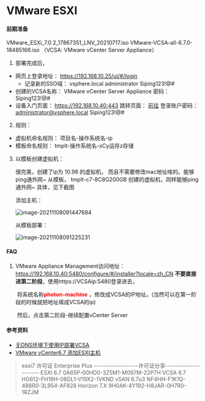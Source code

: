 # VMware ESXI

#### 前期准备

VMware_ESXi_7.0.2_17867351_LNV_20210717.iso
VMware-VCSA-all-6.7.0-18485166.iso  （VCSA: VMware vCenter Server Appliance）

1. 部署完成后，

- 网页上登录地址： https://192.168.10.25/ui/#/login 
  - 记录新的SSO域： vsphere.local
    								administrator
    								Siping123!@#
- 创建的VCSA名称：       VMware vCenter Server Appliance
  	  密码：	                  Siping123!@#
- 设备入门页面：		https://192.168.10.40:443
  	跳转页面：		   [前往](https://192.168.10.40/websso/SAML2/SSO/vsphere.local?SAMLRequest=zVRbb5swFP4ryO9gTC4lVkiVNasWqV2zkk3TXiYHThJLYDMfA%2Bm%2FryHJFlVt1ce9mnO%2B6xHT60NZeA0YlFolhAUh8UBlOpdql5Dv61s%2FJtezKYqyqPi8tnv1CH9qQOu5PYW8%2F5CQ2iiuBUrkSpSA3GY8nd%2Ff8SgIeWW01ZkuiDdHBGMd0Y1WWJdgUjCNzGCpcjgkxFEvHLJUwvZi9tZWyCllkyhg4zhgYTAMaQsbRE07%2BIim6QNtsNqDgaDQmXAkt9pk0CtNyFYUCMRbLhLyOxSbyZixK4jyKIN4ux1NNoP8ahCLQRyzUezGcCUQZQP%2FFhFrpw6tUDYhURgxnzE%2FHK7ZiIcTzsZBNBj9It7qZPGTVMfg3stjcxxC%2FmW9Xvmrh3TdAzQyB%2FPVTbsWLg3z4XBAvB%2FnhhwCOffRyzMfb0Kc8yez17OtJe1gzhmXYEUurJjSS74je1TxTuxysdKFzJ4uREQfv4ei0O2NAWGdaWtq6NsrhX0foHuRub%2FtR3nVJYMWlCVeuuo0fatFIbcSzFsn9IZNQk%2FWuLvPXHZB4aWvD4f7EuUE0riVoySnqClb4Y420yXFbA%2BlQCqsNX4PTKOQRTQc0s8HZ6wrHskJ5IDyL0bbtkE7CLTZuYWQ0Z%2F3d2mP5cv%2BZjMXqJvn9qlyAXf0%2FBEUtGJTwNq9vWL4P5K6gAJ2l1Lpy3Jm58O8%2FDHNngE%3D&SigAlg=http%3A%2F%2Fwww.w3.org%2F2001%2F04%2Fxmldsig-more%23rsa-sha256&Signature=5tymw8Nv2V3vOewDrUNgv7I2rtJfTLn4i2h3ql%2F62R7iIZeRdh%2FDfoGT9tYR%2BfgS6u4HWx1wGWjLM%2FBEwGWWCQbJZ8vXwEevTe5eH5TlfRDZxHDjYC3fu2PVBMUhKuN5KIONZbn1PY48CMo9sG0LnhFlRNfhvft3K9BtxeKukgzGxWnaAqCm3vcOzo2mtT58SUJTe%2BrwbORkB0jqxRpQFRhm8fmbpuclmX2x2ZUGrD2IbOKaGMbmNB96EHBUFzSMN5adXxXTw6krJDdKZqh9rsDKRyx9mRbj51pp4ADUk1vRFnSm2S1RlOkohmfvfFTTM%2Bz0vkAWk29fZvZ%2Bdoig9Q%3D%3D) 
  登录账户密码：		administrator@vsphere.local
  					               Siping123!@#

2. 规则：

- 虚拟机命名规则： 项目名-操作系统名-ip
- 模板命名规则：      tmplt-操作系统名-xCy运存z存储

3. 以模板创建虚拟机：

   很完美，创建了ip为 10.98 的虚拟机， 而且不需要修改mac地址啥的。能够ping通外网~
   从模板， tmplt-c7-8C8G200GB 创建的虚拟机，同样能够ping通外网~
   具体，见下截图

   添加主机：

   ![image-20211108091447684](https://gitee.com/liuzel01/picbed/raw/master/data/20211108091447-VMware-ESXI-%E6%B7%BB%E5%8A%A0%E4%B8%BB%E6%9C%BA.png)

   从模板部署：

   ![image-20211108091225231](https://gitee.com/liuzel01/picbed/raw/master/data/20211108091225-VMware-ESXI-tmplt-c7-8C8G200GB.png)

#### FAQ

1. VMware Appliance Management访问地址： https://192.168.10.40:5480/configure/#/installer?locale=zh_CN
   	**不要直接进第二阶段**，使用https://VCSAip:5480登录进去，

   ​	将系统名称<font color=red>**photon-machine**</font> ，修改成VCSA的IP地址。(当然可以在第一阶段的时候就把地址填成VCSA的ip)

   ​	然后，点击第二阶段-继续配置vCenter Server

#### 参考资料

- [无DNS环境下使用IP部署VCSA](https://www.cnblogs.com/itfat/p/15234566.html) 
- [VMware vCenter6.7 添加ESXI主机](https://www.cnblogs.com/aqicheng/p/13537874.html) 



> esxi7 许可证 Enterprise Plus
> ------------------许可证分享---------------------
> ESXI 6.7 0A65P-00HD0-3Z5M1-M097M-22P7H
> VCSA 6.7 HG612-FH19H-08DL1-V19X2-1VKND
> vSAN 6.7u3 NF4HH-F1K1Q-488R0-3L954-AF828
> Horizon 7.X 9H0AK-4Y192-H8JAR-0H7R0-1RZJM



